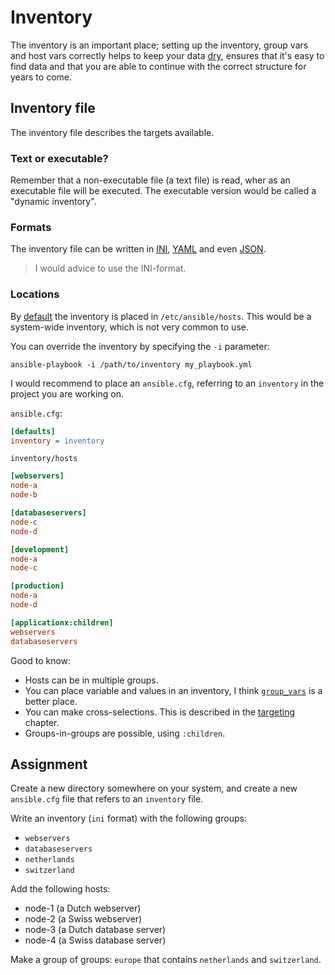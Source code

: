 # Inventory

The inventory is an important place; setting up the inventory, group vars and host vars correctly helps to keep your data [dry](https://en.wikipedia.org/wiki/Don%27t_repeat_yourself), ensures that it's easy to find data and that you are able to continue with the correct structure for years to come.

## Inventory file

The inventory file describes the targets available.

### Text or executable?

Remember that a non-executable file (a text file) is read, wher as an executable file will be executed. The executable version would be called a "dynamic inventory".

### Formats

The inventory file can be written in [INI](https://en.wikipedia.org/wiki/INI_file), [YAML](https://yaml.org) and even [JSON](https://www.json.org/json-en.html).

> I would advice to use the INI-format.

### Locations

By [default](https://docs.ansible.com/ansible/latest/inventory_guide/intro_inventory.html) the inventory is placed in `/etc/ansible/hosts`. This would be a system-wide inventory, which is not very common to use.

You can override the inventory by specifying the `-i` parameter:

```shell
ansible-playbook -i /path/to/inventory my_playbook.yml
```

I would recommend to place an `ansible.cfg`, referring to an `inventory` in the project you are working on.

`ansible.cfg`:
```ini
[defaults]
inventory = inventory
```

`inventory/hosts`
```ini
[webservers]
node-a
node-b

[databaseservers]
node-c
node-d

[development]
node-a
node-c

[production]
node-a
node-d

[applicationx:children]
webservers
databaseservers
```

Good to know:

- Hosts can be in multiple groups.
- You can place variable and values in an inventory, I think [`group_vars`](group_host_vars) is a better place.
- You can make cross-selections. This is described in the [targeting](targeting) chapter.
- Groups-in-groups are possible, using `:children`.

## Assignment

Create a new directory somewhere on your system, and create a new `ansible.cfg` file that refers to an `inventory` file.

Write an inventory (`ini` format) with the following groups:

- `webservers`
- `databaseservers`
- `netherlands`
- `switzerland`

Add the following hosts:

- node-1 (a Dutch webserver)
- node-2 (a Swiss webserver)
- node-3 (a Dutch database server)
- node-4 (a Swiss database server)

Make a group of groups: `europe` that contains `netherlands` and `switzerland`.

